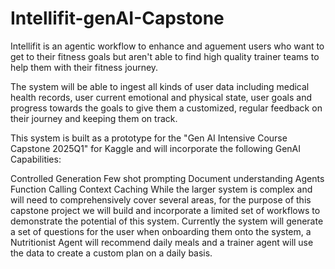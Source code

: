 # Intellifit-genAI-Capstone

Intellifit is an agentic workflow to enhance and aguement users who want to get to their fitness goals but aren't able to find high quality trainer teams to help them with their fitness journey.

The system will be able to ingest all kinds of user data including medical health records, user current emotional and physical state, user goals and progress towards the goals to give them a customized, regular feedback on their journey and keeping them on track.

This system is built as a prototype for the "Gen AI Intensive Course Capstone 2025Q1" for Kaggle and will incorporate the following GenAI Capabilities:

Controlled Generation
Few shot prompting
Document understanding
Agents
Function Calling
Context Caching
While the larger system is complex and will need to comprehensively cover several areas, for the purpose of this capstone project we will build and incorporate a limited set of workflows to demonstrate the potential of this system. Currently the system will generate a set of questions for the user when onboarding them onto the system, a Nutritionist Agent will recommend daily meals and a trainer agent will use the data to create a custom plan on a daily basis.
